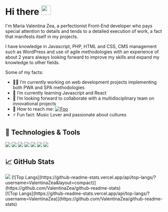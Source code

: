 
# Hi there <img src="https://user-images.githubusercontent.com/32102471/126919562-b21c2654-a7ec-495a-9150-a0fb8b960af4.gif" width="30px">


I'm Maria Valentina Zea, a perfectionist Front-End developer who pays special attention to details and tends to a detailed execution of work, a fact that manifests itself in my projects.

I have knowledge in Javascript, PHP, HTML and CSS, CMS management such as WordPress and use of agile methodologies with an experience of about 2 years always looking forward to improve my skills and expand my knowledge to other fields.

Some of my facts:
- :woman_technologist: I’m currently working on web development projects implementing both PWA and SPA methodologies
- 🌱 I’m currently learning Javascript and React 
- :raising_hand: I’m looking forward to collaborate with a multidisciplinary team on innovational projects
- :call_me_hand: How to reach me: <a href="https://www.linkedin.com/in/maria-valentina-zea-molano-5016071a0/" rel="LinkedIn">![Foo](https://user-images.githubusercontent.com/32102471/126924571-38818c84-a7ec-443a-8fc4-05599607ed19.png)</a>
- ⚡ Fun fact: Music Lover and passionate about cultures

## 🔧 Technologies & Tools
![](https://img.shields.io/badge/Vainilla-JavaScript-informational?style=flat&logo=javascript&logoColor=F7DF1E&color=F7DF1E)
![](https://img.shields.io/badge/Code-React-informational?style=flat&logo=react&logoColor=61DAFB&color=61DAFB)
![](https://img.shields.io/badge/Code-HTML5-informational?style=flat&logo=html5&logoColor=E34F26&color=E34F26)
![](https://img.shields.io/badge/Code-CSS-informational?style=flat&logo=csswizardry&logoColor=F43059&color=F43059)
![](https://img.shields.io/badge/Tools-Firebase-informational?style=flat&logo=firebase&logoColor=FFCA28&color=FFCA28)
![](https://img.shields.io/badge/Tools-JiraSoftware-informational?style=flat&logo=jirasoftware&logoColor=0052CC&color=0052CC)
![](https://img.shields.io/badge/Tools-WordPress-informational?style=flat&logo=wordpress&logoColor=21759B&color=21759B)

## &#x1f4c8; GitHub Stats
<div>
  <img src="https://github-readme-stats.vercel.app/api?username=ValentinaZea&count_private=true&show_icons=true&theme=radical&hide_rank=false"/>
  [![Top Langs](https://github-readme-stats.vercel.app/api/top-langs/?username=ValentinaZea&layout=compact)](https://github.com/ValentinaZea/github-readme-stats)
</div>
[![Top Langs](https://github-readme-stats.vercel.app/api/top-langs/?username=ValentinaZea)](https://github.com/ValentinaZea/github-readme-stats)
<!--   [![Top Langs](https://github-readme-stats.vercel.app/api/top-langs/?username=ValentinaZea&layout=compact)](https://github.com/ValentinaZea/github-readme-stats) -->
<!--   <img src="https://github-readme-stats.vercel.app/api/top-langs/?username=ValentinaZea)](https://github.com/ValentinaZea/github-readme-stats"/> -->

